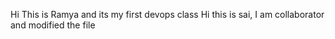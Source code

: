 Hi This is Ramya and its my first devops class
Hi this is sai, I am collaborator and modified the file

